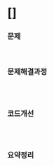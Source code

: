 # [] 

### 문제



</br>

### 문제해결과정



```python
```

</br>

### 코드개선



```python
```



</br>

### 요약정리

